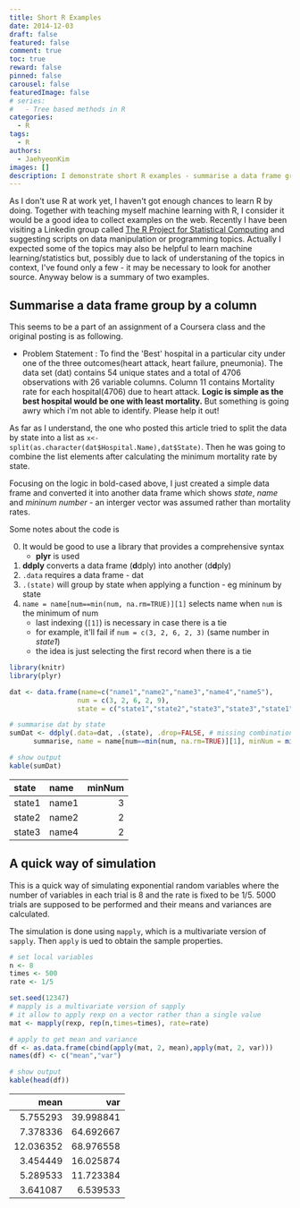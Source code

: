 ```yaml
---
title: Short R Examples
date: 2014-12-03
draft: false
featured: false
comment: true
toc: true
reward: false
pinned: false
carousel: false
featuredImage: false
# series:
#   - Tree based methods in R
categories:
  - R
tags: 
  - R
authors:
  - JaehyeonKim
images: []
description: I demonstrate short R examples - summarise a data frame group by a column and a quick way of implementing simulation
---
```


As I don't use R at work yet, I haven't got enough chances to learn R by doing. Together with teaching myself machine learning with R, I consider it would be a good idea to collect examples on the web. Recently I have been visiting a Linkedin group called [The R Project for Statistical Computing](http://www.linkedin.com/groups/R-Project-Statistical-Computing-77616?home=&gid=77616&trk=anet_ug_hm) and suggesting scripts on data manipulation or programming topics. Actually I expected some of the topics may also be helpful to learn machine learning/statistics but, possibly due to lack of understaning of the topics in context, I've found only a few - it may be necessary to look for another source. Anyway below is a summary of two examples.

## Summarise a data frame group by a column

This seems to be a part of an assignment of a Coursera class and the original posting is as following.

- Problem Statement : To find the 'Best' hospital in a particular city under one of the three outcomes(heart attack, heart failure, pneumonia). The data set (dat) contains 54 unique states and a total of 4706 observations with 26 variable columns. Column 11 contains Mortality rate for each hospital(4706) due to heart attack. **Logic is simple as the best hospital would be one with least mortality.** But something is going awry which i'm not able to identify. Please help it out!

As far as I understand, the one who posted this article tried to split the data by state into a list as `x<- split(as.character(dat$Hospital.Name),dat$State)`. Then he was going to combine the list elements after calculating the minimum mortality rate by state.  

Focusing on the logic in bold-cased above, I just created a simple data frame and converted it into another data frame which shows _state_, _name_ and _mininum number_ - an interger vector was assumed rather than mortality rates.

Some notes about the code is

0. It would be good to use a library that provides a comprehensive syntax
    - **plyr** is used
1. **ddply** converts a data frame (**d**dply) into another (d**d**ply)
2. `.data` requires a data frame - dat
3. `.(state)` will group by state when applying a function - eg mininum by state
4. `name = name[num==min(num, na.rm=TRUE)][1]` selects name when `num` is the minimum of num
    - last indexing (`[1]`) is necessary in case there is a tie
    - for example, it'll fail if `num = c(3, 2, 6, 2, 3)` (same number in _state1_)
    - the idea is just selecting the first record when there is a tie


```r
library(knitr)
library(plyr)
```


```r
dat <- data.frame(name=c("name1","name2","name3","name4","name5"),
                 num = c(3, 2, 6, 2, 9),
                 state = c("state1","state2","state3","state3","state1"))

# summarise dat by state
sumDat <- ddply(.data=dat, .(state), .drop=FALSE, # missing combination kept
      summarise, name = name[num==min(num, na.rm=TRUE)][1], minNum = min(num, na.rm=TRUE))

# show output
kable(sumDat)
```



|state  |name  | minNum|
|:------|:-----|------:|
|state1 |name1 |      3|
|state2 |name2 |      2|
|state3 |name4 |      2|


## A quick way of simulation

This is a quick way of simulating exponential random variables where the number of variables in each trial is 8 and the rate is fixed to be 1/5. 5000 trials are supposed to be performed and their means and variances are calculated.

The simulation is done using `mapply`, which is a multivariate version of `sapply`. Then `apply` is ued to obtain the sample properties.


```r
# set local variables
n <- 8
times <- 500
rate <- 1/5

set.seed(12347)
# mapply is a multivariate version of sapply
# it allow to apply rexp on a vector rather than a single value
mat <- mapply(rexp, rep(n,times=times), rate=rate)

# apply to get mean and variance
df <- as.data.frame(cbind(apply(mat, 2, mean),apply(mat, 2, var)))
names(df) <- c("mean","var")

# show output
kable(head(df))
```



|      mean|       var|
|---------:|---------:|
|  5.755293| 39.998841|
|  7.378336| 64.692667|
| 12.036352| 68.976558|
|  3.454449| 16.025874|
|  5.289533| 11.723384|
|  3.641087|  6.539533|

